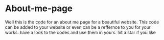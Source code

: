 # About-me-page
Well this is the code for an about me page for a beautiful website.
This code can be added to your website or even can be a reffernce to you for your works.
have a look to the codes and use them in yours.
hit a star if you like
